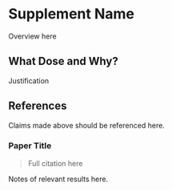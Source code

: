 # Supplement Name
Overview here

## What Dose and Why?
Justification

## References
Claims made above should be referenced here.

### Paper Title
> Full citation here

Notes of relevant results here.